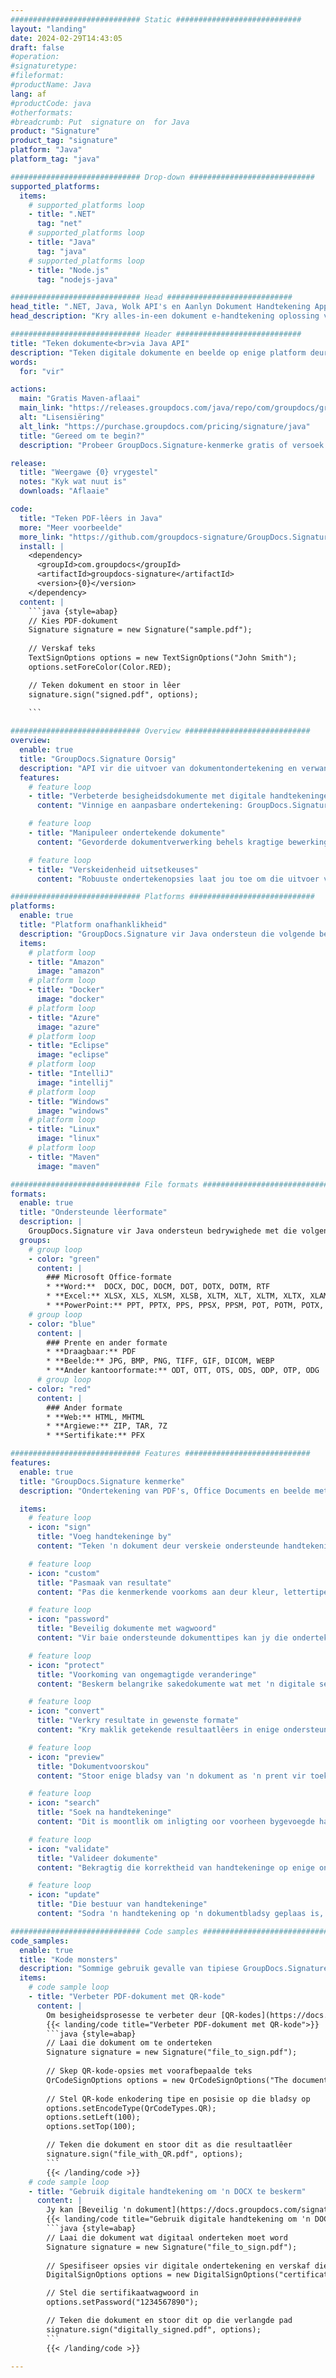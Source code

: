```yaml
---
############################# Static ############################
layout: "landing"
date: 2024-02-29T14:43:05
draft: false
#operation: 
#signaturetype: 
#fileformat: 
#productName: Java
lang: af
#productCode: java
#otherformats: 
#breadcrumb: Put  signature on  for Java
product: "Signature"
product_tag: "signature"
platform: "Java"
platform_tag: "java"

############################# Drop-down ############################
supported_platforms:
  items:
    # supported_platforms loop
    - title: ".NET"
      tag: "net"
    # supported_platforms loop
    - title: "Java"
      tag: "java"
    # supported_platforms loop
    - title: "Node.js"
      tag: "nodejs-java"

############################# Head ############################
head_title: ".NET, Java, Wolk API's en Aanlyn Dokument Handtekening Apps"
head_description: "Kry alles-in-een dokument e-handtekening oplossing vir .NET, Java en wolk-gebaseerde toepassings. Teken algemene dokumentformate aanlyn met 'n eenvoudige sleep-en-losfunksie"

############################# Header ############################
title: "Teken dokumente<br>via Java API"
description: "Teken digitale dokumente en beelde op enige platform deur ons buigsame API's en toepassingsgebaseerde oplossings vir programmeerders en eindgebruikers te gebruik."
words:
  for: "vir"

actions:
  main: "Gratis Maven-aflaai"
  main_link: "https://releases.groupdocs.com/java/repo/com/groupdocs/groupdocs-signature/"
  alt: "Lisensiëring"
  alt_link: "https://purchase.groupdocs.com/pricing/signature/java"
  title: "Gereed om te begin?"
  description: "Probeer GroupDocs.Signature-kenmerke gratis of versoek 'n lisensie"

release:
  title: "Weergawe {0} vrygestel"
  notes: "Kyk wat nuut is"
  downloads: "Aflaaie"

code:
  title: "Teken PDF-lêers in Java"
  more: "Meer voorbeelde"
  more_link: "https://github.com/groupdocs-signature/GroupDocs.Signature-for-Java"
  install: |
    <dependency>
      <groupId>com.groupdocs</groupId>
      <artifactId>groupdocs-signature</artifactId>
      <version>{0}</version>
    </dependency>
  content: |
    ```java {style=abap}  
    // Kies PDF-dokument
    Signature signature = new Signature("sample.pdf");
    
    // Verskaf teks
    TextSignOptions options = new TextSignOptions("John Smith");
    options.setForeColor(Color.RED);

    // Teken dokument en stoor in lêer
    signature.sign("signed.pdf", options);
    
    ```

############################# Overview ############################
overview:
  enable: true
  title: "GroupDocs.Signature Oorsig"
  description: "API vir die uitvoer van dokumentondertekening en verwante bewerkings in Java-toepassings"
  features:
    # feature loop
    - title: "Verbeterde besigheidsdokumente met digitale handtekeninge in Java"
      content: "Vinnige en aanpasbare ondertekening: GroupDocs.Signature vir Java bied 'n wye reeks digitale handtekeningopsies vir PDF's, beelde en Office-dokumente. Jy kan teks, strepieskodes, QR-kodes, digitale sertifikate, prente of versteekte metadata gebruik. Die dokumentverwerking is vinnig en doeltreffend."

    # feature loop
    - title: "Manipuleer ondertekende dokumente"
      content: "Gevorderde dokumentverwerking behels kragtige bewerkings op ondertekende dokumente deur GroupDocs.Signature vir Java te gebruik. U kan handtekeninge wat by besigheidsdokumente gevoeg is soek en bekragtig met behulp van verskeie nuttige kriteria. Daarbenewens kan jy toegang tot gedetailleerde inligting oor die dokument kry of voorskoubeelde van sy bladsye kry."

    # feature loop
    - title: "Verskeidenheid uitsetkeuses"
      content: "Robuuste ondertekenopsies laat jou toe om die uitvoer vir dokumente wat met GroupDocs.Signature vir Java onderteken is, aan te pas. Jy kan enige handtekening presies op enige dokumentbladsy posisioneer en die voorkoms daarvan op verskeie maniere instel. Die Java API ondersteun die stoor van ondertekende besigheidsdokumente in talle ondersteunde formate en bied opsies om dit met wagwoorde te beveilig."

############################# Platforms ############################
platforms:
  enable: true
  title: "Platform onafhanklikheid"
  description: "GroupDocs.Signature vir Java ondersteun die volgende bedryfstelsels, raamwerke en pakketbestuurders"
  items:
    # platform loop
    - title: "Amazon"
      image: "amazon"
    # platform loop
    - title: "Docker"
      image: "docker"
    # platform loop
    - title: "Azure"
      image: "azure"
    # platform loop
    - title: "Eclipse"
      image: "eclipse"
    # platform loop
    - title: "IntelliJ"
      image: "intellij"
    # platform loop
    - title: "Windows"
      image: "windows"
    # platform loop
    - title: "Linux"
      image: "linux"
    # platform loop
    - title: "Maven"
      image: "maven"

############################# File formats ############################
formats:
  enable: true
  title: "Ondersteunde lêerformate"
  description: |
    GroupDocs.Signature vir Java ondersteun bedrywighede met die volgende [lêerformate](https://docs.groupdocs.com/signature/java/supported-document-formats/).
  groups:
    # group loop
    - color: "green"
      content: |
        ### Microsoft Office-formate
        * **Word:**  DOCX, DOC, DOCM, DOT, DOTX, DOTM, RTF
        * **Excel:** XLSX, XLS, XLSM, XLSB, XLTM, XLT, XLTM, XLTX, XLAM, SXC, SpreadsheetML
        * **PowerPoint:** PPT, PPTX, PPS, PPSX, PPSM, POT, POTM, POTX, PPTM
    # group loop
    - color: "blue"
      content: |
        ### Prente en ander formate
        * **Draagbaar:** PDF
        * **Beelde:** JPG, BMP, PNG, TIFF, GIF, DICOM, WEBP
        * **Ander kantoorformate:** ODT, OTT, OTS, ODS, ODP, OTP, ODG
      # group loop
    - color: "red"
      content: |
        ### Ander formate
        * **Web:** HTML, MHTML
        * **Argiewe:** ZIP, TAR, 7Z
        * **Sertifikate:** PFX

############################# Features ############################
features:
  enable: true
  title: "GroupDocs.Signature kenmerke"
  description: "Ondertekening van PDF's, Office Documents en beelde met digitale handtekeninge"

  items:
    # feature loop
    - icon: "sign"
      title: "Voeg handtekeninge by"
      content: "Teken 'n dokument deur verskeie ondersteunde handtekeningtipes te gebruik deur 'n digitale handtekening presies op enige posisie op enige bladsy te plaas."

    # feature loop
    - icon: "custom"
      title: "Pasmaak van resultate"
      content: "Pas die kenmerkende voorkoms aan deur kleur, lettertipe, rand, rotasie en ander kenmerke aan te pas om die gewenste resultaat te bereik."

    # feature loop
    - icon: "password"
      title: "Beveilig dokumente met wagwoord"
      content: "Vir baie ondersteunde dokumenttipes kan jy die ondertekende dokument met 'n wagwoord beskerm."

    # feature loop
    - icon: "protect"
      title: "Voorkoming van ongemagtigde veranderinge"
      content: "Beskerm belangrike sakedokumente wat met 'n digitale sertifikaat onderteken is teen ongemagtigde wysigings."

    # feature loop
    - icon: "convert"
      title: "Verkry resultate in gewenste formate"
      content: "Kry maklik getekende resultaatlêers in enige ondersteunde formaat. Jy kan ook moeiteloos MS Word-dokumente na PDF omskakel."

    # feature loop
    - icon: "preview"
      title: "Dokumentvoorskou"
      content: "Stoor enige bladsy van 'n dokument as 'n prent vir toekomstige verwerking."

    # feature loop
    - icon: "search"
      title: "Soek na handtekeninge"
      content: "Dit is moontlik om inligting oor voorheen bygevoegde handtekeninge in spesifieke dokumente te kry."

    # feature loop
    - icon: "validate"
      title: "Valideer dokumente"
      content: "Bekragtig die korrektheid van handtekeninge op enige ondertekende dokument."

    # feature loop
    - icon: "update"
      title: "Die bestuur van handtekeninge"
      content: "Sodra 'n handtekening op 'n dokumentbladsy geplaas is, kan dit uitgevee, geskuif of opgedateer word soos nodig."

############################# Code samples ############################
code_samples:
  enable: true
  title: "Kode monsters"
  description: "Sommige gebruik gevalle van tipiese GroupDocs.Signature vir Java-bewerkings"
  items:
    # code sample loop
    - title: "Verbeter PDF-dokument met QR-kode"
      content: |
        Om besigheidsprosesse te verbeter deur [QR-kodes](https://docs.groupdocs.com/signature/java/esign-document-with-qr-code-signature/) by spesifieke bladsye van PDF-dokumente by te voeg, kan waardevol wees. Daar is 'n voorbeeld van hoe om 'n QR-kode by te voeg deur GroupDocs.Signature vir Java te gebruik.
        {{< landing/code title="Verbeter PDF-dokument met QR-kode">}}
        ```java {style=abap}
        // Laai die dokument om te onderteken
        Signature signature = new Signature("file_to_sign.pdf");
        
        // Skep QR-kode-opsies met voorafbepaalde teks
        QrCodeSignOptions options = new QrCodeSignOptions("The document is approved by John Smith");
        
        // Stel QR-kode enkodering tipe en posisie op die bladsy op
        options.setEncodeType(QrCodeTypes.QR);
        options.setLeft(100);
        options.setTop(100);

        // Teken die dokument en stoor dit as die resultaatlêer
        signature.sign("file_with_QR.pdf", options);
        ```
        {{< /landing/code >}}
    # code sample loop
    - title: "Gebruik digitale handtekening om 'n DOCX te beskerm"
      content: |
        Jy kan [Beveilig 'n dokument](https://docs.groupdocs.com/signature/java/esign-document-with-digital-signature/) met persoonlike of korporatiewe handtekeninge wat as digitale sertifikate gestoor is. Dokumente wat met sertifikaat beveilig is, kan nie verander word sonder om die handtekening ongeldig te maak nie.
        {{< landing/code title="Gebruik digitale handtekening om 'n DOCX te beskerm">}}
        ```java {style=abap}   
        // Laai die dokument wat digitaal onderteken moet word
        Signature signature = new Signature("file_to_sign.pdf");
        
        // Spesifiseer opsies vir digitale ondertekening en verskaf die pad na die sertifikaatlêer
        DigitalSignOptions options = new DigitalSignOptions("certificate.pfx");

        // Stel die sertifikaatwagwoord in
        options.setPassword("1234567890");

        // Teken die dokument en stoor dit op die verlangde pad
        signature.sign("digitally_signed.pdf", options);
        ```
        {{< /landing/code >}}

---
```

